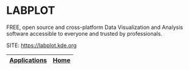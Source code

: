 # LABPLOT

 FREE, open source and cross-platform Data Visualization and Analysis software accessible to everyone and trusted by professionals.

 SITE: https://labplot.kde.org

 | [Applications](https://portable-linux-apps.github.io/apps.html) | [Home](https://portable-linux-apps.github.io)
 | --- | --- |
